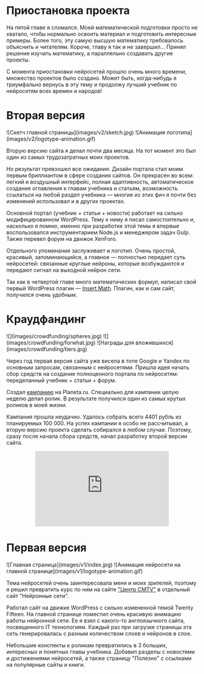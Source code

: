 # Приостановка проекта

На пятой главе я сломался. Моей математической подготовки просто не хватало, чтобы нормально освоить материал и подготовить
интересные примеры. Более того, эту самую высшую математику требовалось объяснить и читателям. Короче, главу я так и не завершил... Принял решение изучать математику, а параллельно создавать другие проекты.

С момента приостановки нейросетей прошло очень много времени, множество проектов было создано. Может быть, когда-нибудь я триумфально вернусь в эту тему и продолжу лучший учебник по нейросетям всех времен и народов!

# Вторая версия

<gallery>
    ![Скетч главной страницы](images/v2/sketch.jpg)
    ![Анимация логотипа](images/v2/logotype-animation.gif)
</gallery>

Вторую версию сайта я делал почти два месяца. На тот момент это был один из самых трудозатратных моих проектов.

Но результат превзошел все ожидания. Дизайн портала стал моим первым бриллиантом в сфере создания сайтов.
Он прекрасен во всем: легкий и воздушный интерфейс, полная адаптивность, автоматическое создание оглавления к главам учебника и статьям, возможность ссылаться на любой раздел учебника — многие из этих фич я почти без изменений использовал и в других проектах.

Основной портал (учебник + статьи + новости) работает на сильно модифицированном WordPress.
Тему к нему я писал самостоятельно и, насколько я помню, именно при разработке этой темы я впервые воспользовался
инструментарием Node.js и менеджером задач Gulp.
Также перевел форум на движок XenForo.

Отдельного упоминания заслуживает и логотип. Очень простой, красивый, запоминающийся, а главное — полностью передает суть нейросетей: связанные круглые нейроны, которые возбуждаются и передают сигнал на выходной нейрон сети.

Так как в четвертой главе много математических формул, написал свой первый WordPress плагин — [Insert Math](p:wp-insert-math).
Плагин, как и сам сайт, получился очень удобным.

# Краудфандинг

<gallery>
    ![](images/crowdfunding/spheres.jpg)
    ![](images/crowdfunding/forwhat.jpg)
    ![Награды для вложившихся](images/crowdfunding/tiers.jpg)
</gallery>

Через год первая версия сайта уже висела в топе Google и Yandex по основным запросам, связанным с нейросетями.
Пришла идея начать сбор средств на создание полноценного портала по нейросетям: переделанный учебник + статьи + форум.

Создал [кампанию](https://planeta.ru/campaigns/neural) на Planeta.ru.
Специально для кампании целую неделю делал ролик. В результате получился один из самых крутых роликов в моей жизни.

Кампания прошла неудачно. Удалось собрать всего 4401 рубль из планируемых 100 000. На успех кампании я особо не рассчитывал, а вторую версию проекта сделать собирался в любом случае. Поэтому, сразу после начала сбора средств, начал разработку второй версии сайта.

<style>
.yt-video {
    overflow: hidden;
    position: relative;
    width: 70%;
    margin: 0 auto;
}

@media (max-width: 530px)
{
    .yt-video { width: 100%; }
}

.yt-video::after {
    padding-top: 56.25%;
    display: block;
    content: '';
}

.yt-video iframe {
    position: absolute;
    top: 0;
    left: 0;
    width: 100%;
    height: 100%;
}
</style>
<div class="yt-video">
    <iframe style="width: 100%; height: 100%;" src="https://www.youtube.com/embed/ZEhwZhdk-zI" title="YouTube video player" frameborder="0" allow="accelerometer; clipboard-write; encrypted-media; gyroscope; picture-in-picture" allowfullscreen></iframe>
</div>

# Первая версия

<gallery>
    ![Главная страница](images/v1/index.jpg)
    ![Анимация нейросети на главной странице](images/v1/logotype-animation.gif)
</gallery>

Тема нейросетей очень заинтересовала меня и моих зрителей, поэтому я решил превратить курс по ним на сайте ["Центр CMTV"](p:cmtv-pro) в отдельный сайт "Нейронные сети".

Работал сайт на движке WordPress с сильно измененной темой Twenty Fifteen. На главной странице поместил очень красивую анимацию работы нейронной сети. Ее я взял с какого-то англоязычного сайта, посвященного IT технологиям. Каждый раз при загрузке страницы эта сеть генерировалась с разным количеством слоев и нейронов в слое.

Небольшие конспекты к роликам превратились в 3 больших, интересных и понятных главы учебника. Добавил разделы с новостями и достижениями нейросетей, а также страницу "Полезно" с ссылками на популярные сайты и книги.